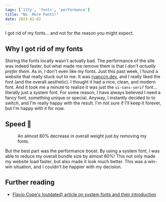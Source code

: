 ```yaml
---
tags: ['11ty', 'fonts', 'performance']
title: "No  More Fonts!"
date: 2023-02-02
---
```



<!--START-->
I got rid of my fonts... and not for the reason you might expect.<!--END-->

## Why I got rid of my fonts
Storing the fonts locally wasn't actually bad. The performance of the site was indeed faster, but what made me remove them is that _I don't actually prefer them_. As in, I don't even like my fonts. Just this past week, I found a website that really stuck out to me. It was [ryanccn.dev](https://ryanccn.dev/), and I really liked the font (and the overall aesthetic). I thought it had a nice, clean, and modern font. And it took me a minute to realize it was just the `ui-sans-serif` font... literally just a system font. For some reason, I have always believed I need a fancy font, something unique or special. Anyway, I instantly decided to to switch, and I'm really happy with the result. I'm not sure if I'll keep it forever, but I'm happy with it for now.

## Speed :rocket:

<figure>
  <img src="/assets/images/content/no-more-fonts_bundle-size.png" alt=""/>
  <figcaption>An almost 80% decrease in overall weight just by removing my fonts.<figcaption>
</figure>

But the best part was the performance boost. By using a system font, I was able to reduce my overall bundle size by almost 80%! This not only made my website load faster, but also made it look much better. This was a win-win situation, and I couldn't be happier with my decision.

## Further reading
- [Flavio Cope's (outdated) article on system fonts and their introduction](https://flaviocopes.com/css-system-fonts/)